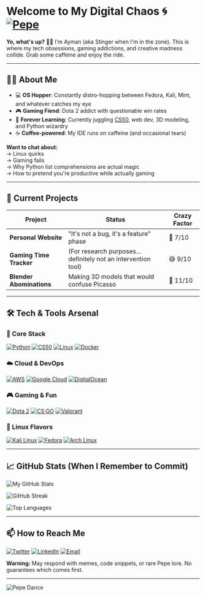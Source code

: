 # Welcome to My Digital Chaos 🌀 [![Pepe](https://i.imgur.com/VHO5IqG.png)](https://example.com)

**Yo, what's up?** 👾🐸 I'm Ayman (aka Stinger when I'm in the zone). This is where my tech obsessions, gaming addictions, and creative madness collide. Grab some caffeine and enjoy the ride.

---

## 🧑‍💻 About Me

- 💻 **OS Hopper**: Constantly distro-hopping between Fedora, Kali, Mint, and whatever catches my eye
- 🎮 **Gaming Fiend**: Dota 2 addict with questionable win rates 
- 🌱 **Forever Learning**: Currently juggling [CS50](https://cs50.harvard.edu/), web dev, 3D modeling, and Python wizardry
- ☕ **Coffee-powered**: My IDE runs on caffeine (and occasional tears)

**Want to chat about:**  
→ Linux quirks  
→ Gaming fails  
→ Why Python list comprehensions are actual magic  
→ How to pretend you're productive while actually gaming  

---

## 🚀 Current Projects

| Project | Status | Crazy Factor |
|---------|--------|--------------|
| **Personal Website** | "It's not a bug, it's a feature" phase | 🚧 7/10 |
| **Gaming Time Tracker** | (For research purposes... definitely not an intervention tool) | 😅 9/10 |
| **Blender Abominations** | Making 3D models that would confuse Picasso | 🎨 11/10 |

---

## 🛠️ Tech & Tools Arsenal

### 🔧 Core Stack
[![Python](https://img.shields.io/badge/Python-3776AB?style=for-the-badge&logo=python&logoColor=white)](https://www.python.org/)
[![CS50](https://img.shields.io/badge/CS50-edX%20Harvard-blue?style=for-the-badge&logo=edx&logoColor=white)](https://cs50.harvard.edu/)
[![Linux](https://img.shields.io/badge/Linux-FCC624?style=for-the-badge&logo=linux&logoColor=black)](https://www.linux.org/)
[![Docker](https://img.shields.io/badge/Docker-2496ED?style=for-the-badge&logo=docker&logoColor=white)](https://www.docker.com/)

### ☁️ Cloud & DevOps
[![AWS](https://img.shields.io/badge/AWS-%23FF9900.svg?style=for-the-badge&logo=amazon-aws&logoColor=white)](https://aws.amazon.com/)
[![Google Cloud](https://img.shields.io/badge/Google_Cloud-4285F4?style=for-the-badge&logo=google-cloud&logoColor=white)](https://cloud.google.com/)
[![DigitalOcean](https://img.shields.io/badge/Digital_Ocean-0080FF?style=for-the-badge&logo=digitalocean&logoColor=white)](https://www.digitalocean.com/)

### 🎮 Gaming & Fun
[![Dota 2](https://img.shields.io/badge/Dota_2-%23F79A1F.svg?style=for-the-badge&logo=dota2&logoColor=white)](https://www.dota2.com/)
[![CS:GO](https://img.shields.io/badge/CSGO-000000?style=for-the-badge&logo=counter-strike&logoColor=white)](https://www.counter-strike.net/)
[![Valorant](https://img.shields.io/badge/Valorant-FA4454?style=for-the-badge&logo=valorant&logoColor=white)](https://playvalorant.com/)

### 🐧 Linux Flavors
[![Kali Linux](https://img.shields.io/badge/Kali-268BEE?style=for-the-badge&logo=kalilinux&logoColor=white)](https://www.kali.org/)
[![Fedora](https://img.shields.io/badge/Fedora-294172?style=for-the-badge&logo=fedora&logoColor=white)](https://getfedora.org/)
[![Arch Linux](https://img.shields.io/badge/Arch_Linux-1793D1?style=for-the-badge&logo=arch-linux&logoColor=white)](https://archlinux.org/)

---

## 📈 GitHub Stats (When I Remember to Commit)

![My GitHub Stats](https://github-readme-stats.vercel.app/api?username=yourusername&show_icons=true&theme=radical&include_all_commits=true)

![GitHub Streak](https://streak-stats.demolab.com/?user=yourusername&theme=radical)

![Top Languages](https://github-readme-stats.vercel.app/api/top-langs/?username=yourusername&layout=compact&theme=radical)

---

## 📫 How to Reach Me

[![Twitter](https://img.shields.io/badge/Twitter-1DA1F2?style=for-the-badge&logo=twitter&logoColor=white)](https://twitter.com/aymanaghi)
[![LinkedIn](https://img.shields.io/badge/LinkedIn-0077B5?style=for-the-badge&logo=linkedin&logoColor=white)](https://linkedin.com/in/yourprofile)
[![Email](https://img.shields.io/badge/Email-D14836?style=for-the-badge&logo=gmail&logoColor=white)](mailto:youremail@example.com)

**Warning:** May respond with memes, code snippets, or rare Pepe lore. No guarantees which comes first.

---

![Pepe Dance](https://media.tenor.com/5rAnnsJ3Lq8AAAAd/pepe-dance-pepe.gif)
